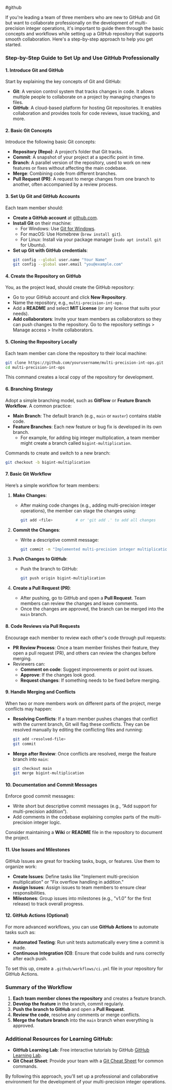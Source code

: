 #github

If you're leading a team of three members who are new to GitHub and Git but want to collaborate professionally on the development of multi-precision integer operations, it's important to guide them through the basic concepts and workflows while setting up a GitHub repository that supports smooth collaboration. Here's a step-by-step approach to help you get started.

### Step-by-Step Guide to Set Up and Use GitHub Professionally

#### 1. **Introduce Git and GitHub**
Start by explaining the key concepts of Git and GitHub:

- **Git**: A version control system that tracks changes in code. It allows multiple people to collaborate on a project by managing changes to files.
- **GitHub**: A cloud-based platform for hosting Git repositories. It enables collaboration and provides tools for code reviews, issue tracking, and more.

#### 2. **Basic Git Concepts**
Introduce the following basic Git concepts:
- **Repository (Repo)**: A project’s folder that Git tracks.
- **Commit**: A snapshot of your project at a specific point in time.
- **Branch**: A parallel version of the repository, used to work on new features or fixes without affecting the main codebase.
- **Merge**: Combining code from different branches.
- **Pull Request (PR)**: A request to merge changes from one branch to another, often accompanied by a review process.

#### 3. **Set Up Git and GitHub Accounts**
Each team member should:
- **Create a GitHub account** at [github.com](https://github.com).
- **Install Git** on their machine:
  - For Windows: Use [Git for Windows](https://gitforwindows.org/).
  - For macOS: Use Homebrew (`brew install git`).
  - For Linux: Install via your package manager (`sudo apt install git` for Ubuntu).
- **Set up Git with GitHub credentials**:
  ```bash
  git config --global user.name "Your Name"
  git config --global user.email "you@example.com"
  ```

#### 4. **Create the Repository on GitHub**
You, as the project lead, should create the GitHub repository:
- Go to your GitHub account and click **New Repository**.
- Name the repository, e.g., `multi-precision-int-ops`.
- Add a **README** and select **MIT License** (or any license that suits your needs).
- **Add collaborators**: Invite your team members as collaborators so they can push changes to the repository. Go to the repository settings > Manage access > Invite collaborators.

#### 5. **Cloning the Repository Locally**
Each team member can clone the repository to their local machine:
```bash
git clone https://github.com/yourusername/multi-precision-int-ops.git
cd multi-precision-int-ops
```

This command creates a local copy of the repository for development.

#### 6. **Branching Strategy**
Adopt a simple branching model, such as **GitFlow** or **Feature Branch Workflow**. A common practice:
- **Main Branch**: The default branch (e.g., `main` or `master`) contains stable code.
- **Feature Branches**: Each new feature or bug fix is developed in its own branch.
  - For example, for adding big integer multiplication, a team member might create a branch called `bigint-multiplication`.

Commands to create and switch to a new branch:
```bash
git checkout -b bigint-multiplication
```

#### 7. **Basic Git Workflow**
Here’s a simple workflow for team members:

1. **Make Changes**:
   - After making code changes (e.g., adding multi-precision integer operations), the member can stage the changes using:
     ```bash
     git add <file>          # or 'git add .' to add all changes
     ```

2. **Commit the Changes**:
   - Write a descriptive commit message:
     ```bash
     git commit -m "Implemented multi-precision integer multiplication"
     ```

3. **Push Changes to GitHub**:
   - Push the branch to GitHub:
     ```bash
     git push origin bigint-multiplication
     ```

4. **Create a Pull Request (PR)**:
   - After pushing, go to GitHub and open a **Pull Request**. Team members can review the changes and leave comments.
   - Once the changes are approved, the branch can be merged into the `main` branch.

#### 8. **Code Reviews via Pull Requests**
Encourage each member to review each other's code through pull requests:
- **PR Review Process**: Once a team member finishes their feature, they open a pull request (PR), and others can review the changes before merging.
- Reviewers can:
  - **Comment on code**: Suggest improvements or point out issues.
  - **Approve**: If the changes look good.
  - **Request changes**: If something needs to be fixed before merging.

#### 9. **Handle Merging and Conflicts**
When two or more members work on different parts of the project, merge conflicts may happen:
- **Resolving Conflicts**: If a team member pushes changes that conflict with the current branch, Git will flag these conflicts. They can be resolved manually by editing the conflicting files and running:
  ```bash
  git add <resolved-file>
  git commit
  ```
- **Merge after Review**: Once conflicts are resolved, merge the feature branch into `main`:
  ```bash
  git checkout main
  git merge bigint-multiplication
  ```

#### 10. **Documentation and Commit Messages**
Enforce good commit messages:
- Write short but descriptive commit messages (e.g., “Add support for multi-precision addition”).
- Add comments in the codebase explaining complex parts of the multi-precision integer logic.

Consider maintaining a **Wiki** or **README** file in the repository to document the project.

#### 11. **Use Issues and Milestones**
GitHub Issues are great for tracking tasks, bugs, or features. Use them to organize work:
- **Create Issues**: Define tasks like "Implement multi-precision multiplication" or "Fix overflow handling in addition."
- **Assign Issues**: Assign issues to team members to ensure clear responsibilities.
- **Milestones**: Group issues into milestones (e.g., "v1.0" for the first release) to track overall progress.

#### 12. **GitHub Actions (Optional)**
For more advanced workflows, you can use **GitHub Actions** to automate tasks such as:
- **Automated Testing**: Run unit tests automatically every time a commit is made.
- **Continuous Integration (CI)**: Ensure that code builds and runs correctly after each push.

To set this up, create a `.github/workflows/ci.yml` file in your repository for GitHub Actions.

### Summary of the Workflow

1. **Each team member clones the repository** and creates a feature branch.
2. **Develop the feature** in the branch, commit regularly.
3. **Push the branch to GitHub** and open a **Pull Request**.
4. **Review the code**, resolve any comments or merge conflicts.
5. **Merge the feature branch** into the `main` branch when everything is approved.

### Additional Resources for Learning GitHub:
- **GitHub Learning Lab**: Free interactive tutorials by GitHub [GitHub Learning Lab](https://lab.github.com/).
- **Git Cheat Sheet**: Provide your team with a [Git Cheat Sheet](https://education.github.com/git-cheat-sheet-education.pdf) for common commands.

By following this approach, you'll set up a professional and collaborative environment for the development of your multi-precision integer operations.
